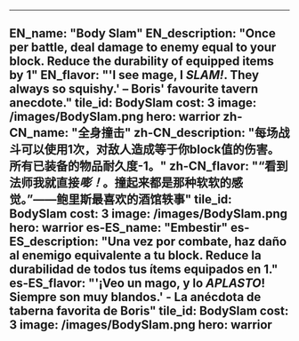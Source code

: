 ---

EN_name: "Body Slam"
EN_description: "Once per battle, deal damage to enemy equal to your block.  Reduce the durability of equipped items by 1"
EN_flavor: "'I see mage, I *SLAM!*. They always so squishy.' – Boris' favourite tavern anecdote."
tile_id: BodySlam
cost: 3
image: /images/BodySlam.png
hero: warrior
zh-CN_name: "全身撞击"
zh-CN_description: "每场战斗可以使用1次，对敌人造成等于你block值的伤害。所有已装备的物品耐久度-1。"
zh-CN_flavor: "“看到法师我就直接*嘭！*。撞起来都是那种软软的感觉。”——鲍里斯最喜欢的酒馆轶事"
tile_id: BodySlam
cost: 3
image: /images/BodySlam.png
hero: warrior
es-ES_name: "Embestir"
es-ES_description: "Una vez por combate, haz daño al enemigo equivalente a tu block. Reduce la durabilidad de todos tus ítems equipados en 1."
es-ES_flavor: "'¡Veo un mago, y lo *APLASTO*! Siempre son muy blandos.' - La anécdota de taberna favorita de Boris"
tile_id: BodySlam
cost: 3
image: /images/BodySlam.png
hero: warrior
---